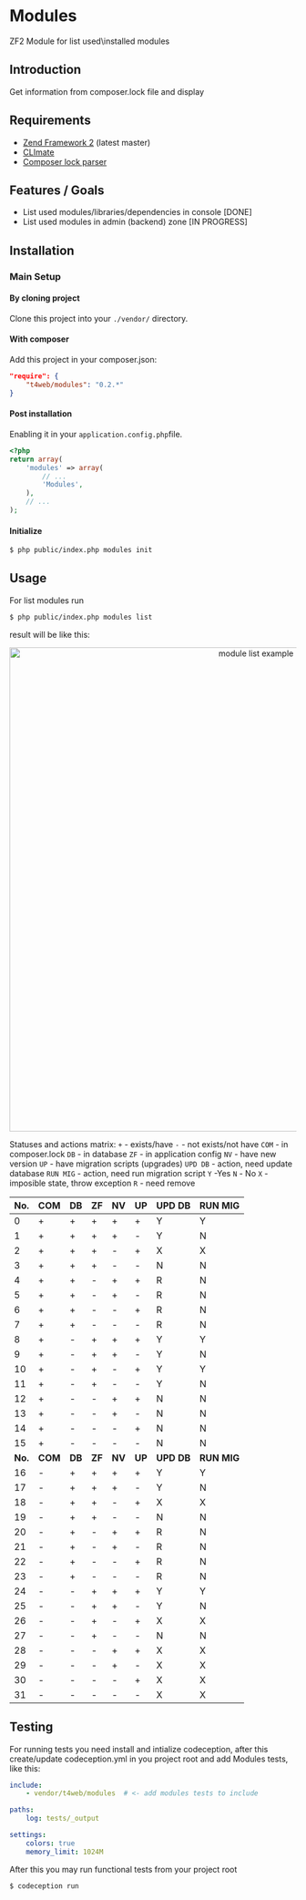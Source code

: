  Modules
==============

ZF2 Module for list used\installed modules

Introduction
------------
Get information from composer.lock file and display

Requirements
------------
* [Zend Framework 2](https://github.com/zendframework/zf2) (latest master)
* [CLImate](https://github.com/thephpleague/climate)
* [Composer lock parser](https://github.com/t4web/ComposerLockParser)

Features / Goals
----------------
* List used modules/libraries/dependencies in console [DONE]
* List used modules in admin (backend) zone [IN PROGRESS]

Installation
------------
### Main Setup

#### By cloning project

Clone this project into your `./vendor/` directory.

#### With composer

Add this project in your composer.json:

```json
"require": {
    "t4web/modules": "0.2.*"
}
```

#### Post installation

Enabling it in your `application.config.php`file.

```php
<?php
return array(
    'modules' => array(
        // ...
        'Modules',
    ),
    // ...
);
```

#### Initialize
```bash
$ php public/index.php modules init
```

Usage
------------

For list modules run
```bash
$ php public/index.php modules list
```
result will be like this:
<p align="center"><img src="http://t4web.com.ua/var/module-list-example-0.2.6.png" width="850" alt="module list example" /></p>

Statuses and actions matrix:
`+` - exists/have
`-` - not exists/not have
`COM` - in composer.lock
`DB` - in database
`ZF` - in application config
`NV` - have new version
`UP` - have migration scripts (upgrades)
`UPD DB` - action, need update database
`RUN MIG` - action, need run migration script
`Y` -Yes
`N` - No
`X` - imposible state, throw exception
`R` - need remove

No. | COM | DB | ZF | NV | UP | UPD DB | RUN MIG
 --- | --- | --- | --- | --- | --- | --- | ---
0 | + | + | + | + | + | Y | Y 
1 | + | + | + | + | - | Y | N
2 | + | + | + | - | + | X | X
3 | + | + | + | - | - | N | N
4 | + | + | - | + | + | R | N
5 | + | + | - | + | - | R | N
6 | + | + | - | - | + | R | N
7 | + | + | - | - | - | R | N
8 | + | - | + | + | + | Y | Y
9 | + | - | + | + | - | Y | N
10 | + | - | + | - | + | Y | Y
11 | + | - | + | - | - | Y | N
12 | + | - | - | + | + | N | N
13 | + | - | - | + | - | N | N
14 | + | - | - | - | + | N | N
15 | + | - | - | - | - | N | N
**No.** | **COM** | **DB** | **ZF** | **NV** | **UP** | **UPD DB** | **RUN MIG**
16 | - | + | + | + | + | Y | Y
17 | - | + | + | + | - | Y | N
18 | - | + | + | - | + | X | X
19 | - | + | + | - | - | N | N
20 | - | + | - | + | + | R | N
21 | - | + | - | + | - | R | N
22 | - | + | - | - | + | R | N
23 | - | + | - | - | - | R | N
24 | - | - | + | + | + | Y | Y
25 | - | - | + | + | - | Y | N
26 | - | - | + | - | + | X | X
27 | - | - | + | - | - | N | N
28 | - | - | - | + | + | X | X
29 | - | - | - | + | - | X | X
30 | - | - | - | - | + | X | X
31 | - | - | - | - | - | X | X

Testing
------------
For running tests you need install and intialize codeception, after this create/update codeception.yml in you project root and add Modules tests, like this:
```yml
include:
    - vendor/t4web/modules  # <- add modules tests to include

paths:
    log: tests/_output

settings:
    colors: true
    memory_limit: 1024M
```
After this you may run functional tests from your project root
```bash
$ codeception run
```
